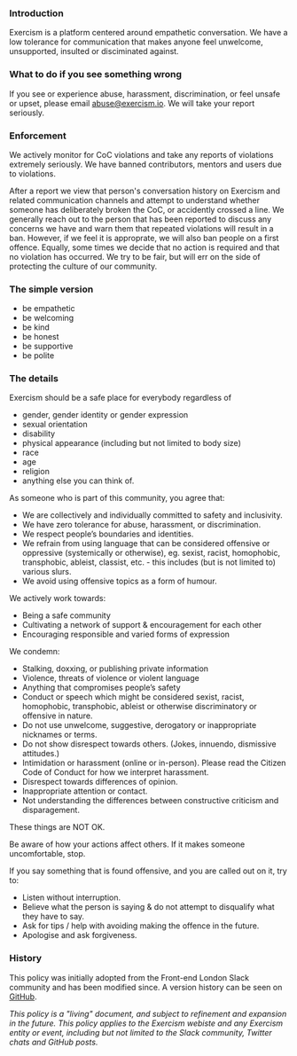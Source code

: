 ### Introduction

Exercism is a platform centered around empathetic conversation. We have a low tolerance for communication that makes anyone feel unwelcome, unsupported, insulted or disciminated against.

### What to do if you see something wrong

If you see or experience abuse, harassment, discrimination, or feel unsafe or upset, please email abuse@exercism.io. We will take your report seriously.

### Enforcement

We actively monitor for CoC violations and take any reports of violations extremely seriously. We have banned contributors, mentors and users due to violations. 

After a report we view that person's conversation history on Exercism and related communication channels and attempt to understand whether someone has deliberately broken the CoC, or accidently crossed a line. We generally reach out to the person that has been reported to discuss any concerns we have and warn them that repeated violations will result in a ban. However, if we feel it is approprate, we will also ban people on a first offence. Equally, some times we decide that no action is required and that no violation has occurred. We try to be fair, but will err on the side of protecting the culture of our community.

### The simple version

- be empathetic
- be welcoming
- be kind
- be honest
- be supportive
- be polite

### The details

Exercism should be a safe place for everybody regardless of
- gender, gender identity or gender expression
- sexual orientation
- disability
- physical appearance (including but not limited to body size)
- race
- age
- religion
- anything else you can think of.

As someone who is part of this community, you agree that:

- We are collectively and individually committed to safety and inclusivity.
- We have zero tolerance for abuse, harassment, or discrimination.
- We respect people’s boundaries and identities.
- We refrain from using language that can be considered offensive or oppressive (systemically or otherwise), eg. sexist, racist, homophobic, transphobic, ableist, classist, etc. - this includes (but is not limited to) various slurs.
- We avoid using offensive topics as a form of humour.

We actively work towards:

- Being a safe community
- Cultivating a network of support & encouragement for each other
- Encouraging responsible and varied forms of expression

We condemn:

- Stalking, doxxing, or publishing private information
- Violence, threats of violence or violent language
- Anything that compromises people’s safety
- Conduct or speech which might be considered sexist, racist, homophobic, transphobic, ableist or otherwise discriminatory or offensive in nature.
- Do not use unwelcome, suggestive, derogatory or inappropriate nicknames or terms.
- Do not show disrespect towards others. (Jokes, innuendo, dismissive attitudes.)
- Intimidation or harassment (online or in-person). Please read the Citizen Code of Conduct for how we interpret harassment.
- Disrespect towards differences of opinion.
- Inappropriate attention or contact.
- Not understanding the differences between constructive criticism and disparagement.

These things are NOT OK.

Be aware of how your actions affect others. If it makes someone uncomfortable, stop.

If you say something that is found offensive, and you are called out on it, try to:

- Listen without interruption.
- Believe what the person is saying & do not attempt to disqualify what they have to say.
- Ask for tips / help with avoiding making the offence in the future.
- Apologise and ask forgiveness.

### History

This policy was initially adopted from the Front-end London Slack community and has been modified since. A version history can be seen on [GitHub](https://github.com/exercism/website-copy/edit/master/pages/code_of_conduct.md).

_This policy is a "living" document, and subject to refinement and expansion in the future. This policy applies to the Exercism webiste and any Exercism entity or event, including but not limited to the Slack community, Twitter chats and GitHub posts._
